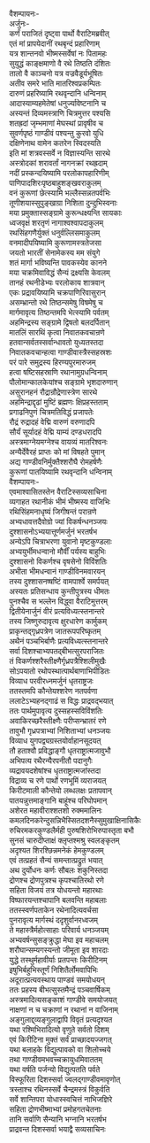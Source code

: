 वैशम्पायनः-  
अर्जुनः-  
कर्णं पराजितं दृष्ट्वा पार्थो वैराटिमब्रवीत्  
एतं मां प्रापयेदानीं रथबृन्दं प्रहारिणाम्  
यत्र शान्तनवो भीष्मस्सर्वेषां नः पितामहः  
सुयुद्धं काङ्क्षमाणो वै रथे तिष्ठति दंशितः  
तालो वै काञ्चनो यत्र वज्रवैडूर्यभूषितः  
अतीव समरे भाति मातरिश्वप्रकम्पितः  
दारुणं प्रहरिष्यामि रथवृन्दानि धन्विनाम्  
आदास्याम्यहमेतेषां धनुर्ज्यावेष्टनानि च  
अस्यन्तं दिव्यमस्त्राणि चित्रमुत्तर पश्यसि  
शतह्रदां जृम्भमाणां मेघस्थां प्रावृषीव च  
सुवर्णपृष्ठं गाण्डीवं पश्यन्तु कुरवो युधि  
दक्षिणेनाथ वामेन कतरेन स्विदस्यति  
इति मां शत्रवस्सर्वे न विज्ञास्यन्ति सारथे  
अस्त्रोदकां शरावर्तां नागनक्रां रथह्रदाम्  
नदीं प्रस्कन्दयिष्यामि परलोकापहारिणीम्  
पाणिपादशिरःपृष्ठबाहुशङ्खवराकुलम्  
वनं कुरूणां छेत्स्यामि भल्लैस्सन्नतपर्वभिः  
तूणीशयास्सुपुङ्खाग्रा निशिता दुन्दुभिस्वनाः  
मया प्रमुक्तास्सङ्ग्रामे कुरून्धक्ष्यन्ति सायकाः  
ध्वजवृक्षं शरतृणं नागाश्वश्वापदाकुलम्  
रथसिंहगणैर्युक्तं धनुर्वल्लिसमाकुलम्  
वनमादीपयिष्यामि कुरूणामस्त्रतेजसा  
जयतो भारतीं सेनामेकस्य मम संयुगे  
शतं मार्गा भविष्यन्ति पावकस्येव कानने  
मया चक्रमिवाविद्धं सैन्यं द्रक्ष्यसि केवलम्  
तानहं रथनीडेभ्यः परलोकाय शात्रवान्  
एकः प्रद्रावयिष्यामि चक्रपाणिरिवासुरान्  
असम्भ्रान्तो रथे तिष्ठन्समेषु विषमेषु च  
मार्गमावृत्य तिष्ठन्तमपि भेत्स्यामि पर्वतम्  
अहमिन्द्रस्य सङ्ग्रामे द्विषतो बलदर्पितान्  
मातलिं सारथिं कृत्वा निवातकवचान्रणे  
हतवान्सर्वतस्सर्वान्धावतो युध्यतस्तदा  
निवातकवचान्हत्वा गाण्डीवास्त्रैस्सहस्रशः  
परं पारे समुद्रस्य हिरण्यपुरमारुजम्  
हत्वा षष्टिसहस्राणि रथानामुग्रधन्विनाम्  
पौलोमान्कालकेयांश्च सङ्ग्रामे भृशदारुणान्  
असुरानहनं रौद्रान्रौद्रेणास्त्रेण सारथे  
अहमिन्द्राद्दृढां मुष्टिं ब्रह्मणः क्षिप्रहस्तताम्  
प्रगाढनिपुणं चित्रमतिविद्धं प्रजापतेः  
रौद्रं रुद्रादहं वेद्मि वारुणं वरुणादपि  
सौर्यं सूर्यादहं वेद्मि याम्यं दण्डधरादपि  
अस्त्रमाग्नेयमग्नेश्च वायव्यं मातरिश्वनः  
अन्यैर्देवैरहं प्राप्तः को मां विषहते पुमान्  
अद्य गाण्डीवनिर्मुक्तैश्शरौघै रोमहर्षणैः  
कुरूणां पातयिष्यामि रथवृन्दानि धन्विनाम्  
वैशम्पायनः-  
एवमाश्वासितस्तेन वैराटिस्सव्यसाचिना  
व्यगाहत रथानीकं भीमं भीष्मस्य वाजिभिः  
रथिसिंहमनाधृष्यं जिगीषन्तं परान्रणे  
अभ्यधावत्तदैवोग्रो ज्यां विकर्षन्धनञ्जयः  
दुश्शासनोऽभ्ययात्तूर्णमर्जुनं भरतर्षभ  
अन्येऽपि चित्राभरणा युवानो मृष्टकुण्डलाः  
अभ्ययुर्भीमधन्वानो मौर्वीं पर्यस्य बाहुभिः  
दुश्शासनो विकर्णश्च वृषसेनो विविंशतिः  
अभीता भीमधन्वानं गाण्डीविनमवारयन्  
तस्य दुश्शासनष्षष्टिं वामपार्श्वे समर्पयत्  
अस्यतः प्रतिसन्धाय कुन्तीपुत्रस्य धीमतः  
पुनश्चैव स भल्लेन विद्ध्वा वैराटिमुत्तरम्  
द्वितीयेनार्जुनं वीरं प्रत्यविध्यत्स्तनान्तरे  
तस्य जिष्णुरुदावृत्य क्षुरधारेण कार्मुकम्  
प्राकृन्तद्गृध्रपत्रेण जातरूपपरिष्कृतम्  
अथैनं पञ्चभिर्बाणैः प्रत्यविध्यत्स्तनान्तरे  
सर्वा दिशश्चाभ्यपतद्बीभत्सुरपराजितः  
तं विकर्णश्शरैस्तीक्ष्णैर्गृध्रपत्रैश्शिलीमुखैः  
सोऽपयातो रथोपस्थात्पार्थबाणाभिपीडितः  
विव्याध परवीरध्नमर्जुनं धृतराष्ट्रजः  
ततस्तमपि कौन्तेयश्शरेण नतपर्वणा  
ललाटेऽभ्यहनद्गाढं स विद्धः प्राद्रवद्भयात्  
ततः पार्थमुपावृत्य दुस्सहस्सविविंशतिः  
अवाकिरच्छरैस्तीक्ष्णैः परीप्सन्भ्रातरं रणे  
तावुभौ गृध्रपत्राभ्यां निशिताभ्यां धनञ्जयः  
विव्याध युगपद्व्यग्रस्तयोर्वाहानसूदयत्  
तौ हताश्वौ प्रविद्धाङ्गौ धृतराष्ट्रात्मजावुभौ  
अभिपत्य रथैरन्यैरपनीतौ पदानुगैः  
व्यद्रावयदशेषांश्च धृतराष्ट्रात्मजांस्तदा  
विद्राव्य च रणे पार्थो रणभूमिं व्यराजयत्  
किरीटमाली कौन्तेयो लब्धलक्षः प्रतापवान्  
पातयन्नुत्तमाङ्गानि बाहूंश्च परिघोपमान्  
अशेरत महावीराश्शतशो रुक्ममालिनः  
कमलदिनकरेन्दुसन्निभैस्सितदशनैस्सुमुखाक्षिनासिकैः  
रुचिरमकरकुण्डलैर्मही पुरुषशिरोभिरुपास्तृता बभौ  
सुनसं चारुदीप्ताक्षं क्लृप्तश्मश्रु स्वलङ्कृतम्  
अदृश्यत शिरश्छिन्नमनेकं हेमकुण्डलम्  
एवं तत्प्रहतं सैन्यं समन्तात्प्रद्रुतं भयात्  
अथ दुर्योधनः कर्णः सौबलः शकुनिस्तदा  
द्रोणश्च द्रोणपुत्रश्च कृपश्चातिरथो रणे  
सहिता विजयं तत्र योधयन्तो महारथाः  
विष्फारयन्तश्चापानि बलवन्ति महाबलाः  
ततस्स्वर्णपताकेन रथेनादित्यवर्चसा  
पुनरावृत्य मार्गस्थं ददृशुर्वानरध्वजम्  
ते महास्त्रैर्महोत्साहाः परिवार्य धनञ्जयम्  
अभ्यवर्षन्सुसङ्क्रुद्धा मेघा इव महाचलम्  
शरौघान्सम्यगस्यन्तो जीमूता इव शारदाः  
युद्धे तस्थुर्महावीर्याः प्रतपन्तः किरीटिनम्  
इषुभिर्बहुभिस्तूर्णं निशितैर्लोमवापिभिः  
अदूरात्प्रत्यवस्थाय पाण्डवं समयोधयन्  
ततः प्रहस्य बीभत्सुस्तमैन्द्रं पञ्चवार्षिकम्  
अस्त्रमादित्यसङ्काशं गाण्डीवे समयोजयत्  
नाक्षणां न च चक्राणां न रथानां न वाजिनाम्  
अङ्गुलाद्द्व्यङ्गुलाद्वापि विवृतं प्रत्यदृश्यत  
यथा रश्मिभिरादित्यो वृणुते सर्वतो दिशम्  
एवं किरीटिना मुक्तं सर्वं प्राच्छादयज्जगत्  
यथा बलाहके विद्युत्पावको वा शिलोच्चये  
तथा गाण्डीवमभवच्चक्रायुधमिवाततम्  
यथा वर्षति पर्जन्यो विद्युत्पतति पर्वते  
विस्फूरिता दिशस्सर्वा ज्वलद्गाण्डीवमावृणोत्  
त्रस्ताश्च रथिनस्सर्वे चैन्द्रमस्त्रं विकुर्वति  
सर्वे शान्तिपरा योधास्स्वचित्तं नाभिजज्ञिरे  
सहिता द्रोणभीष्माभ्यां प्रमोहगतचेतनाः  
तानि सर्वाणि सैन्यानि भग्नानि भरतर्षभ  
प्राद्रवन्त दिशस्सर्वा भयाद्वै सव्यसाचिनः  
